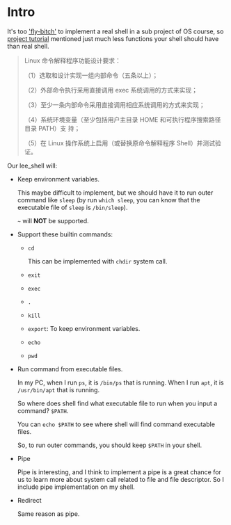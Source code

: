 # Intro

It's too ['fly-bitch'](https://zhidao.baidu.com/question/2017042297888022588.html) to implement a real shell in a sub project of OS course, so [project tutorial](https://www.icourse163.org/question/title/attachment.htm?key=1FACA555A5967A1A3F0864D1C6F89C25-1614176993452&qid=3323784653) mentioned just much less functions your shell should have than real shell.

> Linux 命令解释程序功能设计要求：
>
> （1）选取和设计实现一组内部命令（五条以上）；
>
> （2）外部命令执行采用直接调用 exec 系统调用的方式来实现；
>
> （3）至少一条内部命令采用直接调用相应系统调用的方式来实现；
>
> （4）系统环境变量（至少包括用户主目录 HOME 和可执行程序搜索路径目录 PATH）支 持；
>
> （5）在 Linux 操作系统上启用（或替换原命令解释程序 Shell）并测试验证。

Our lee_shell will:

* Keep environment variables.

  This maybe difficult to implement, but we should have it to run outer command like `sleep` (by run `which sleep`, you can know that the executable file of `sleep` is `/bin/sleep`).

  `~` will **NOT** be supported.

* Support these builtin commands:
  
  * `cd`
  
    This can be implemented with `chdir` system call.
  
  * `exit`
  
  * `exec`
  
  * `.`
  
  * `kill`
  
  * `export`: To keep environment variables.
  
  * `echo`

  * `pwd`
  
* Run command from executable files.

  In my PC, when I run `ps`, it is `/bin/ps` that is running. When I run `apt`, it is `/usr/bin/apt` that is running.

  So where does shell find what executable file to run when you input a command? `$PATH`.

  You can `echo $PATH` to see where shell will find command executable files.

  So, to run outer commands, you should keep `$PATH` in your shell.

* Pipe

  Pipe is interesting, and I think to implement a pipe is a great chance for us to learn more about system call related to file and file descriptor. So I include pipe implementation on my shell.

* Redirect

  Same reason as pipe.



